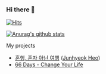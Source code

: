 ### Hi there 👋

[![Hits](https://hits.seeyoufarm.com/api/count/incr/badge.svg?url=https%3A%2F%2Fgithub.com%2Fwinkitee&count_bg=%2379C83D&title_bg=%23555555&icon=&icon_color=%23E7E7E7&title=hits&edge_flat=false)](https://hits.seeyoufarm.com)

[![Anurag's github stats](https://github-readme-stats.vercel.app/api?username=winkitee)](https://github.com/anuraghazra/github-readme-stats)

My projects
- [혼행, 혼자 아닌 여행](https://honhang.app/) ([Junhyeok Heo](https://github.com/huurray))
- [66 Days - Change Your Life](https://apps.apple.com/kr/app/66-days-change-your-life/id1439590647?l=en)
<!--
**winkitee/winkitee** is a ✨ _special_ ✨ repository because its `README.md` (this file) appears on your GitHub profile.

Here are some ideas to get you started:

- 🔭 I’m currently working on ...
- 🌱 I’m currently learning ...
- 👯 I’m looking to collaborate on ...
- 🤔 I’m looking for help with ...
- 💬 Ask me about ...
- 📫 How to reach me: ...
- 😄 Pronouns: ...
- ⚡ Fun fact: ...
-->
